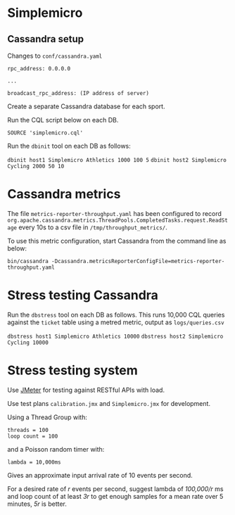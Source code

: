 # Simplemicro

## Cassandra setup

Changes to `conf/cassandra.yaml`

	rpc_address: 0.0.0.0
	
	...
	
	broadcast_rpc_address: (IP address of server)

Create a separate Cassandra database for each sport.

Run the CQL script below on each DB.

`SOURCE 'simplemicro.cql'`

Run the `dbinit` tool on each DB as follows:

`dbinit host1 Simplemicro Athletics 1000 100 5`
`dbinit host2 Simplemicro Cycling 2000 50 10`

# Cassandra metrics

The file `metrics-reporter-throughput.yaml` has been configured to record `org.apache.cassandra.metrics.ThreadPools.CompletedTasks.request.ReadStage` every 10s to a csv file in `/tmp/throughput_metrics/`.

To use this metric configuration, start Cassandra from the command line as below:

`bin/cassandra -Dcassandra.metricsReporterConfigFile=metrics-reporter-throughput.yaml`

# Stress testing Cassandra

Run the `dbstress` tool on each DB as follows.  This runs 10,000 CQL queries against the `ticket` table using a metred metric, output as `logs/queries.csv`

`dbstress host1 Simplemicro Athletics 10000`
`dbstress host2 Simplemicro Cycling 10000`

# Stress testing system

Use [JMeter](http://jmeter.apache.org "JMeter") for testing against RESTful APIs with load.

Use test plans `calibration.jmx` and `Simplemicro.jmx` for development.

Using a Thread Group with:

	threads = 100
	loop count = 100

and a Poisson random timer with:

	lambda = 10,000ms

Gives an approximate input arrival rate of 10 events per second.

For a desired rate of *r* events per second, suggest lambda of *100,000/r* ms and loop count of at least *3r* to get enough samples for a mean rate over 5 minutes, *5r* is better.
